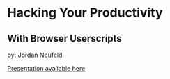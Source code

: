 # Hacking Your Productivity
## With Browser Userscripts
by: Jordan Neufeld

[Presentation available here](https://gitpitch.com/neufeldtech/hacking-your-productivity-gitpitch/master?grs=gitlab&t=white)